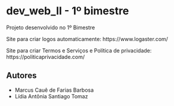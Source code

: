 # dev_web_II - 1º bimestre
Projeto desenvolvido no 1º Bimestre

<p>Site para criar logos automaticamente: https://www.logaster.com/</p>
<p>Site para criar Termos e Serviços e Política de privacidade: https://politicaprivacidade.com/</p>

<h2>Autores</h2>
<ul>
    <li> Marcus Cauê de Farias Barbosa </li>
    <li> Lídia Antônia Santiago Tomaz </li>
</ul>
